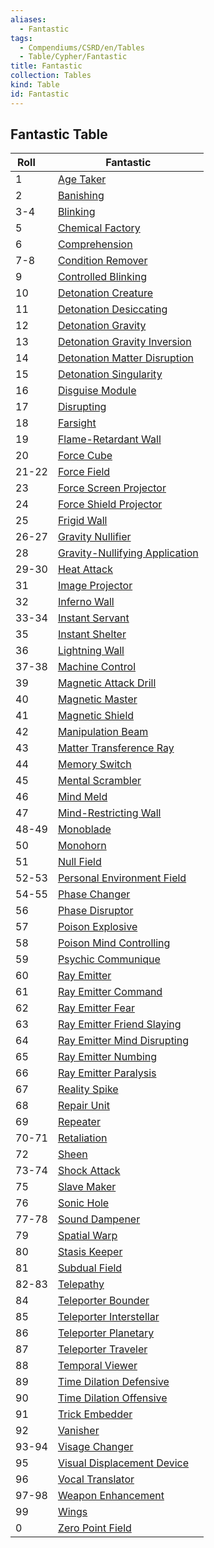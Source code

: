 ```yaml
---
aliases:
  - Fantastic
tags:
  - Compendiums/CSRD/en/Tables
  - Table/Cypher/Fantastic
title: Fantastic
collection: Tables
kind: Table
id: Fantastic
---
```

## Fantastic Table  
| Roll &nbsp; &nbsp; | Fantastic                                                           |
| ------------------ | ------------------------------------------------------------------- |
| 1                  | [Age Taker](Age-Taker.md)                                           |
| 2                  | [Banishing](Banishing.md)                                           |
| 3-4                | [Blinking](Blinking.md)                                             |
| 5                  | [Chemical Factory](Chemical-Factory.md)                             |
| 6                  | [Comprehension](Comprehension.md)                                   |
| 7-8                | [Condition Remover](Condition-Remover.md)                           |
| 9                  | [Controlled Blinking](Controlled-Blinking.md)                       |
| 10                 | [Detonation Creature](Detonation-Creature.md)                       |
| 11                 | [Detonation Desiccating](Detonation-Desiccating.md)                 |
| 12                 | [Detonation Gravity](Detonation-Gravity.md)                         |
| 13                 | [Detonation Gravity Inversion](Detonation-Gravity-Inversion.md)     |
| 14                 | [Detonation Matter Disruption](Detonation-Matter-Disruption.md)     |
| 15                 | [Detonation Singularity](Detonation-Singularity.md)                 |
| 16                 | [Disguise Module](Disguise-Module.md)                               |
| 17                 | [Disrupting](Disrupting.md)                                         |
| 18                 | [Farsight](Farsight.md)                                             |
| 19                 | [Flame-Retardant Wall](Flame-Retardant-Wall.md)                     |
| 20                 | [Force Cube](Force-Cube.md)                                         |
| 21-22              | [Force Field](Force-Field.md)                                       |
| 23                 | [Force Screen Projector](Force-Screen-Projector.md)                 |
| 24                 | [Force Shield Projector](Force-Shield-Projector.md)                 |
| 25                 | [Frigid Wall](Frigid-Wall.md)                                       |
| 26-27              | [Gravity Nullifier](Gravity-Nullifier.md)                           |
| 28                 | [Gravity-Nullifying Application](Gravity-Nullifying-Application.md) |
| 29-30              | [Heat Attack](Heat-Attack.md)                                       |
| 31                 | [Image Projector](Image-Projector.md)                               |
| 32                 | [Inferno Wall](Inferno-Wall.md)                                     |
| 33-34              | [Instant Servant](Instant-Servant.md)                               |
| 35                 | [Instant Shelter](Instant-Shelter.md)                               |
| 36                 | [Lightning Wall](Lightning-Wall.md)                                 |
| 37-38              | [Machine Control](Machine-Control.md)                               |
| 39                 | [Magnetic Attack Drill](Magnetic-Attack-Drill.md)                   |
| 40                 | [Magnetic Master](Magnetic-Master.md)                               |
| 41                 | [Magnetic Shield](Magnetic-Shield.md)                               |
| 42                 | [Manipulation Beam](Manipulation-Beam.md)                           |
| 43                 | [Matter Transference Ray](Matter-Transference-Ray.md)               |
| 44                 | [Memory Switch](Memory-Switch.md)                                   |
| 45                 | [Mental Scrambler](Mental-Scrambler.md)                             |
| 46                 | [Mind Meld](Mind-Meld.md)                                           |
| 47                 | [Mind-Restricting Wall](Mind-Restricting-Wall.md)                   |
| 48-49              | [Monoblade](Monoblade.md)                                           |
| 50                 | [Monohorn](Monohorn.md)                                             |
| 51                 | [Null Field](Null-Field.md)                                         |
| 52-53              | [Personal Environment Field](Personal-Environment-Field.md)         |
| 54-55              | [Phase Changer](Phase-Changer.md)                                   |
| 56                 | [Phase Disruptor](Phase-Disruptor.md)                               |
| 57                 | [Poison Explosive](Poison-Explosive.md)                             |
| 58                 | [Poison Mind Controlling](Poison-Mind-Controlling.md)               |
| 59                 | [Psychic Communique](Psychic-Communique.md)                         |
| 60                 | [Ray Emitter](Ray-Emitter.md)                                       |
| 61                 | [Ray Emitter Command](Ray-Emitter-Command.md)                       |
| 62                 | [Ray Emitter Fear](Ray-Emitter-Fear.md)                             |
| 63                 | [Ray Emitter Friend Slaying](Ray-Emitter-Friend-Slaying.md)         |
| 64                 | [Ray Emitter Mind Disrupting](Ray-Emitter-Mind-Disrupting.md)       |
| 65                 | [Ray Emitter Numbing](Ray-Emitter-Numbing.md)                       |
| 66                 | [Ray Emitter Paralysis](Ray-Emitter-Paralysis.md)                   |
| 67                 | [Reality Spike](Reality-Spike.md)                                   |
| 68                 | [Repair Unit](Repair-Unit.md)                                       |
| 69                 | [Repeater](Repeater.md)                                             |
| 70-71              | [Retaliation](Retaliation.md)                                       |
| 72                 | [Sheen](Sheen.md)                                                   |
| 73-74              | [Shock Attack](Shock-Attack.md)                                     |
| 75                 | [Slave Maker](Slave-Maker.md)                                       |
| 76                 | [Sonic Hole](Sonic-Hole.md)                                         |
| 77-78              | [Sound Dampener](Sound-Dampener.md)                                 |
| 79                 | [Spatial Warp](Spatial-Warp.md)                                     |
| 80                 | [Stasis Keeper](Stasis-Keeper.md)                                   |
| 81                 | [Subdual Field](Subdual-Field.md)                                   |
| 82-83              | [Telepathy](Telepathy.md)                                           |
| 84                 | [Teleporter Bounder](Teleporter-Bounder.md)                         |
| 85                 | [Teleporter Interstellar](Teleporter-Interstellar.md)               |
| 86                 | [Teleporter Planetary](Teleporter-Planetary.md)                     |
| 87                 | [Teleporter Traveler](Teleporter-Traveler.md)                       |
| 88                 | [Temporal Viewer](Temporal-Viewer.md)                               |
| 89                 | [Time Dilation Defensive](Time-Dilation-Defensive.md)               |
| 90                 | [Time Dilation Offensive](Time-Dilation-Offensive.md)               |
| 91                 | [Trick Embedder](Trick-Embedder.md)                                 |
| 92                 | [Vanisher](Vanisher.md)                                             |
| 93-94              | [Visage Changer](Visage-Changer.md)                                 |
| 95                 | [Visual Displacement Device](Visual-Displacement-Device.md)         |
| 96                 | [Vocal Translator](Vocal-Translator.md)                             |
| 97-98              | [Weapon Enhancement](Weapon-Enhancement.md)                         |
| 99                 | [Wings](Wings.md)                                                   |
| 0                  | [Zero Point Field](Zero-Point-Field.md)                             |
